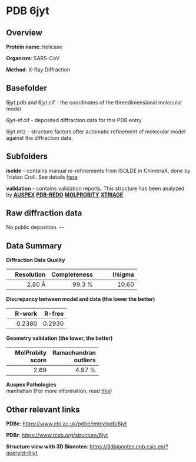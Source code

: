 # PDB 6jyt

## Overview

**Protein name**: helicase

**Organism**: SARS-CoV

**Method**: X-Ray Diffraction

## Basefolder

6jyt.pdb and 6jyt.cif - the coordinates of the threedimensional molecular model

6jyt-sf.cif - deposited diffraction data for this PDB entry

6jyt.mtz - structure factors after automatic refinement of molecular model against the diffraction data.

## Subfolders

**isolde** - contains manual re-refinements from ISOLDE in ChimeraX, done by Tristan Croll. See details [here](https://github.com/thorn-lab/coronavirus_structural_task_force/blob/master/pdb/helicase/SARS-CoV/6jyt/isolde/directory_info.txt)



**validation** - contains validation reports. This structure has been analyzed by [**AUSPEX**](https://github.com/thorn-lab/coronavirus_structural_task_force/tree/master/pdb/helicase/SARS-CoV/6jyt/validation/auspex) [**PDB-REDO**](https://github.com/thorn-lab/coronavirus_structural_task_force/tree/master/pdb/helicase/SARS-CoV/6jyt/validation/pdb-redo) [**MOLPROBITY**](https://github.com/thorn-lab/coronavirus_structural_task_force/tree/master/pdb/helicase/SARS-CoV/6jyt/validation/molprobity) [**XTRIAGE**](https://github.com/thorn-lab/coronavirus_structural_task_force/blob/master/pdb/helicase/SARS-CoV/6jyt/validation/Xtriage_output.log) 

## Raw diffraction data

No public deposition. --<br> 

## Data Summary
**Diffraction Data Quality**

|   | Resolution | Completeness| I/sigma |
|---|-------------:|----------------:|--------------:|
|   |2.80 Å|99.3  %|<img width=50/>10.60|

**Discrepancy between model and data (the lower the better)**

|   | **R-work**| **R-free**   
|---|-------------:|----------------:|           
||  0.2380|  0.2930|

**Geometry validation (the lower, the better)**

|   |**MolProbity<br>score**| **Ramachandran<br>outliers** 
|---|-------------:|----------------:|
||  2.69|  4.97 %|

**Auspex Pathologies**<br> manhattan (For more information, read [this](https://github.com/thorn-lab/coronavirus_structural_task_force/blob/master/pdb/helicase/SARS-CoV/6jyt/validation/auspex/6jyt_auspex_comments.txt))

 



## Other relevant links 
**PDBe**:  https://www.ebi.ac.uk/pdbe/entry/pdb/6jyt
 
**PDBr**: https://www.rcsb.org/structure/6jyt 

**Structure view with 3D Bionotes**: https://3dbionotes.cnb.csic.es/?queryId=6jyt

